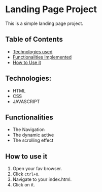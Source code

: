 # Landing Page Project

This is a simple landing page project.

## Table of Contents

- [Technologies used](#Technologies)
- [Functionalities Implemented](#Functionalities)
- [How to Use it](#How-to-use-it)

## Technologies:

- HTML
- CSS
- JAVASCRIPT

## Functionalities

- The Navigation
- The dynamic active
- The scrolling effect

## How to use it

1. Open your fav browser.
2. Click `ctrl+O`.
3. Navigate to your index.html.
4. Click on it.
